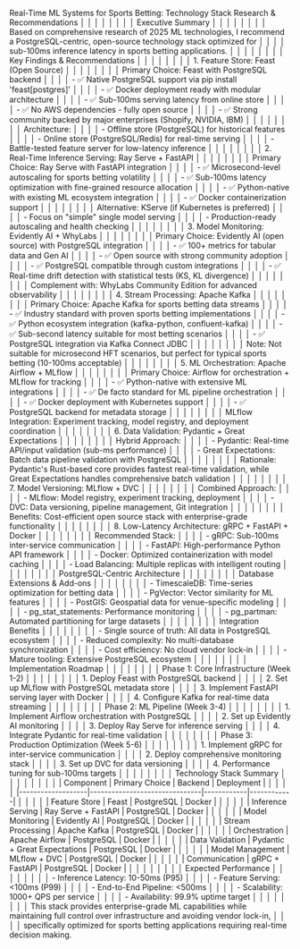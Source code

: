 Real-Time ML Systems for Sports Betting: Technology Stack Research & Recommendations                                                           │ │
│ │                                                                                                                                                │ │
│ │ Executive Summary                                                                                                                              │ │
│ │                                                                                                                                                │ │
│ │ Based on comprehensive research of 2025 ML technologies, I recommend a PostgreSQL-centric, open-source technology stack optimized for          │ │
│ │ sub-100ms inference latency in sports betting applications.                                                                                    │ │
│ │                                                                                                                                                │ │
│ │ Key Findings & Recommendations                                                                                                                 │ │
│ │                                                                                                                                                │ │
│ │ 1. Feature Store: Feast (Open Source)                                                                                                          │ │
│ │                                                                                                                                                │ │
│ │ Primary Choice: Feast with PostgreSQL backend                                                                                                  │ │
│ │ - ✅ Native PostgreSQL support via pip install 'feast[postgres]'                                                                                │ │
│ │ - ✅ Docker deployment ready with modular architecture                                                                                          │ │
│ │ - ✅ Sub-100ms serving latency from online store                                                                                                │ │
│ │ - ✅ No AWS dependencies - fully open source                                                                                                    │ │
│ │ - ✅ Strong community backed by major enterprises (Shopify, NVIDIA, IBM)                                                                        │ │
│ │                                                                                                                                                │ │
│ │ Architecture:                                                                                                                                  │ │
│ │ - Offline store (PostgreSQL) for historical features                                                                                           │ │
│ │ - Online store (PostgreSQL/Redis) for real-time serving                                                                                        │ │
│ │ - Battle-tested feature server for low-latency inference                                                                                       │ │
│ │                                                                                                                                                │ │
│ │ 2. Real-Time Inference Serving: Ray Serve + FastAPI                                                                                            │ │
│ │                                                                                                                                                │ │
│ │ Primary Choice: Ray Serve with FastAPI integration                                                                                             │ │
│ │ - ✅ Microsecond-level autoscaling for sports betting volatility                                                                                │ │
│ │ - ✅ Sub-100ms latency optimization with fine-grained resource allocation                                                                       │ │
│ │ - ✅ Python-native with existing ML ecosystem integration                                                                                       │ │
│ │ - ✅ Docker containerization support                                                                                                            │ │
│ │                                                                                                                                                │ │
│ │ Alternative: KServe (if Kubernetes is preferred)                                                                                               │ │
│ │ - Focus on "simple" single model serving                                                                                                       │ │
│ │ - Production-ready autoscaling and health checking                                                                                             │ │
│ │                                                                                                                                                │ │
│ │ 3. Model Monitoring: Evidently AI + WhyLabs                                                                                                    │ │
│ │                                                                                                                                                │ │
│ │ Primary Choice: Evidently AI (open source) with PostgreSQL integration                                                                         │ │
│ │ - ✅ 100+ metrics for tabular data and Gen AI                                                                                                   │ │
│ │ - ✅ Open source with strong community adoption                                                                                                 │ │
│ │ - ✅ PostgreSQL compatible through custom integrations                                                                                          │ │
│ │ - ✅ Real-time drift detection with statistical tests (KS, KL divergence)                                                                       │ │
│ │                                                                                                                                                │ │
│ │ Complement with: WhyLabs Community Edition for advanced observability                                                                          │ │
│ │                                                                                                                                                │ │
│ │ 4. Stream Processing: Apache Kafka                                                                                                             │ │
│ │                                                                                                                                                │ │
│ │ Primary Choice: Apache Kafka for sports betting data streams                                                                                   │ │
│ │ - ✅ Industry standard with proven sports betting implementations                                                                               │ │
│ │ - ✅ Python ecosystem integration (kafka-python, confluent-kafka)                                                                               │ │
│ │ - ✅ Sub-second latency suitable for most betting scenarios                                                                                     │ │
│ │ - ✅ PostgreSQL integration via Kafka Connect JDBC                                                                                              │ │
│ │                                                                                                                                                │ │
│ │ Note: Not suitable for microsecond HFT scenarios, but perfect for typical sports betting (10-100ms acceptable)                                 │ │
│ │                                                                                                                                                │ │
│ │ 5. ML Orchestration: Apache Airflow + MLflow                                                                                                   │ │
│ │                                                                                                                                                │ │
│ │ Primary Choice: Airflow for orchestration + MLflow for tracking                                                                                │ │
│ │ - ✅ Python-native with extensive ML integrations                                                                                               │ │
│ │ - ✅ De facto standard for ML pipeline orchestration                                                                                            │ │
│ │ - ✅ Docker deployment with Kubernetes support                                                                                                  │ │
│ │ - ✅ PostgreSQL backend for metadata storage                                                                                                    │ │
│ │                                                                                                                                                │ │
│ │ MLflow Integration: Experiment tracking, model registry, and deployment coordination                                                           │ │
│ │                                                                                                                                                │ │
│ │ 6. Data Validation: Pydantic + Great Expectations                                                                                              │ │
│ │                                                                                                                                                │ │
│ │ Hybrid Approach:                                                                                                                               │ │
│ │ - Pydantic: Real-time API/input validation (sub-ms performance)                                                                                │ │
│ │ - Great Expectations: Batch data pipeline validation with PostgreSQL                                                                           │ │
│ │                                                                                                                                                │ │
│ │ Rationale: Pydantic's Rust-based core provides fastest real-time validation, while Great Expectations handles comprehensive batch validation   │ │
│ │                                                                                                                                                │ │
│ │ 7. Model Versioning: MLflow + DVC                                                                                                              │ │
│ │                                                                                                                                                │ │
│ │ Combined Approach:                                                                                                                             │ │
│ │ - MLflow: Model registry, experiment tracking, deployment                                                                                      │ │
│ │ - DVC: Data versioning, pipeline management, Git integration                                                                                   │ │
│ │                                                                                                                                                │ │
│ │ Benefits: Cost-efficient open source stack with enterprise-grade functionality                                                                 │ │
│ │                                                                                                                                                │ │
│ │ 8. Low-Latency Architecture: gRPC + FastAPI + Docker                                                                                           │ │
│ │                                                                                                                                                │ │
│ │ Recommended Stack:                                                                                                                             │ │
│ │ - gRPC: Sub-100ms inter-service communication                                                                                                  │ │
│ │ - FastAPI: High-performance Python API framework                                                                                               │ │
│ │ - Docker: Optimized containerization with model caching                                                                                        │ │
│ │ - Load Balancing: Multiple replicas with intelligent routing                                                                                   │ │
│ │                                                                                                                                                │ │
│ │ PostgreSQL-Centric Architecture                                                                                                                │ │
│ │                                                                                                                                                │ │
│ │ Database Extensions & Add-ons                                                                                                                  │ │
│ │                                                                                                                                                │ │
│ │ - TimescaleDB: Time-series optimization for betting data                                                                                       │ │
│ │ - PgVector: Vector similarity for ML features                                                                                                  │ │
│ │ - PostGIS: Geospatial data for venue-specific modeling                                                                                         │ │
│ │ - pg_stat_statements: Performance monitoring                                                                                                   │ │
│ │ - pg_partman: Automated partitioning for large datasets                                                                                        │ │
│ │                                                                                                                                                │ │
│ │ Integration Benefits                                                                                                                           │ │
│ │                                                                                                                                                │ │
│ │ - Single source of truth: All data in PostgreSQL ecosystem                                                                                     │ │
│ │ - Reduced complexity: No multi-database synchronization                                                                                        │ │
│ │ - Cost efficiency: No cloud vendor lock-in                                                                                                     │ │
│ │ - Mature tooling: Extensive PostgreSQL ecosystem                                                                                               │ │
│ │                                                                                                                                                │ │
│ │ Implementation Roadmap                                                                                                                         │ │
│ │                                                                                                                                                │ │
│ │ Phase 1: Core Infrastructure (Week 1-2)                                                                                                        │ │
│ │                                                                                                                                                │ │
│ │ 1. Deploy Feast with PostgreSQL backend                                                                                                        │ │
│ │ 2. Set up MLflow with PostgreSQL metadata store                                                                                                │ │
│ │ 3. Implement FastAPI serving layer with Docker                                                                                                 │ │
│ │ 4. Configure Kafka for real-time data streaming                                                                                                │ │
│ │                                                                                                                                                │ │
│ │ Phase 2: ML Pipeline (Week 3-4)                                                                                                                │ │
│ │                                                                                                                                                │ │
│ │ 1. Implement Airflow orchestration with PostgreSQL                                                                                             │ │
│ │ 2. Set up Evidently AI monitoring                                                                                                              │ │
│ │ 3. Deploy Ray Serve for inference serving                                                                                                      │ │
│ │ 4. Integrate Pydantic for real-time validation                                                                                                 │ │
│ │                                                                                                                                                │ │
│ │ Phase 3: Production Optimization (Week 5-6)                                                                                                    │ │
│ │                                                                                                                                                │ │
│ │ 1. Implement gRPC for inter-service communication                                                                                              │ │
│ │ 2. Deploy comprehensive monitoring stack                                                                                                       │ │
│ │ 3. Set up DVC for data versioning                                                                                                              │ │
│ │ 4. Performance tuning for sub-100ms targets                                                                                                    │ │
│ │                                                                                                                                                │ │
│ │ Technology Stack Summary                                                                                                                       │ │
│ │                                                                                                                                                │ │
│ │ | Component         | Primary Choice                | Backend    | Deployment |                                                                │ │
│ │ |-------------------|-------------------------------|------------|------------|                                                                │ │
│ │ | Feature Store     | Feast                         | PostgreSQL | Docker     |                                                                │ │
│ │ | Inference Serving | Ray Serve + FastAPI           | PostgreSQL | Docker     |                                                                │ │
│ │ | Model Monitoring  | Evidently AI                  | PostgreSQL | Docker     |                                                                │ │
│ │ | Stream Processing | Apache Kafka                  | PostgreSQL | Docker     |                                                                │ │
│ │ | Orchestration     | Apache Airflow                | PostgreSQL | Docker     |                                                                │ │
│ │ | Data Validation   | Pydantic + Great Expectations | PostgreSQL | Docker     |                                                                │ │
│ │ | Model Management  | MLflow + DVC                  | PostgreSQL | Docker     |                                                                │ │
│ │ | Communication     | gRPC + FastAPI                | PostgreSQL | Docker     |                                                                │ │
│ │                                                                                                                                                │ │
│ │ Expected Performance                                                                                                                           │ │
│ │                                                                                                                                                │ │
│ │ - Inference Latency: 10-50ms (P95)                                                                                                             │ │
│ │ - Feature Serving: <100ms (P99)                                                                                                                │ │
│ │ - End-to-End Pipeline: <500ms                                                                                                                  │ │
│ │ - Scalability: 1000+ QPS per service                                                                                                           │ │
│ │ - Availability: 99.9% uptime target                                                                                                            │ │
│ │                                                                                                                                                │ │
│ │ This stack provides enterprise-grade ML capabilities while maintaining full control over infrastructure and avoiding vendor lock-in,           │ │
│ │ specifically optimized for sports betting applications requiring real-time decision making.   